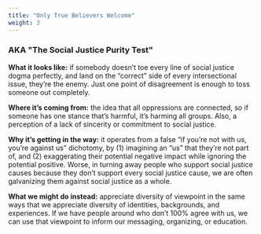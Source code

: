 ```yaml
---
title: "Only True Believers Welcome"
weight: 3
---
```


### AKA "The Social Justice Purity Test"

**What it looks like:** if somebody doesn’t toe every line of social justice dogma perfectly, and land on the “correct” side of every intersectional issue, they’re the enemy. Just one point of disagreement is enough to toss someone out completely.

**Where it’s coming from:** the idea that all oppressions are connected, so if someone has one stance that’s harmful, it’s harming all groups. Also, a perception of a lack of sincerity or commitment to social justice.

**Why it’s getting in the way:** it operates from a false “if you’re not with us, you’re against us” dichotomy, by (1) imagining an “us” that they’re not part of, and (2) exaggerating their potential negative impact while ignoring the potential positive. Worse, in turning away people who support social justice causes because they don’t support every social justice cause, we are often galvanizing them against social justice as a whole.

**What we might do instead:** appreciate diversity of viewpoint in the same ways that we appreciate diversity of identities, backgrounds, and experiences. If we have people around who don’t 100% agree with us, we can use that viewpoint to inform our messaging, organizing, or education.
